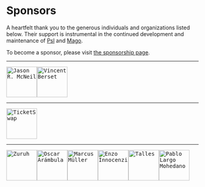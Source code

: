 # Sponsors

A heartfelt thank you to the generous individuals and organizations listed below. Their support is instrumental in the continued development and maintenance of [Psl](https://github.com/azjezz/psl) and [Mago](https://github.com/carthage-software/mago).

To become a sponsor, please visit [the sponsorship page](https://github.com/sponsors/azjezz).

---

<a href="https://github.com/jasonrm" title="Jason R. McNeil"><kbd><img src="https://avatars.githubusercontent.com/u/39949?u=69c0e4fb08c439250978d41dbc3371d2f0609b98&v=4&s=160" width="80" height="80" alt="Jason R. McNeil" /></kbd></a><a href="https://github.com/vvvinceocam" title="Vincent Berset"><kbd><img src="https://avatars.githubusercontent.com/u/5173120?u=95efc76cd8fc804536dc6dd25781a95b650bf902&v=4&s=160" width="80" height="80" alt="Vincent Berset" /></kbd></a>

---

<a href="https://github.com/TicketSwap" title="TicketSwap"><kbd><img src="https://avatars.githubusercontent.com/u/5766233?v=4&s=160" width="80" height="80" alt="TicketSwap" /></kbd></a>

---

<a href="https://github.com/Zuruuh" title="Zuruh"><kbd><img src="https://avatars.githubusercontent.com/u/77583853?u=568441a6191e891cf4c9f52c9c230c45930bed86&v=4&s=160" width="80" height="80" alt="Zuruh" /></kbd></a><a href="https://github.com/Perer876" title="Oscar Arámbula"><kbd><img src="https://avatars.githubusercontent.com/u/70984218?u=fdccafb167a39f945b4e84eb3c6845fa7ca66e8d&v=4&s=160" width="80" height="80" alt="Oscar Arámbula" /></kbd></a><a href="https://github.com/M-arcus" title="Marcus Müller"><kbd><img src="https://avatars.githubusercontent.com/u/25648755?u=ed5653c75b47a8da04dd642ce15a5efb09778b1e&v=4&s=160" width="80" height="80" alt="Marcus Müller" /></kbd></a><a href="https://github.com/innocenzi" title="Enzo Innocenzi"><kbd><img src="https://avatars.githubusercontent.com/u/16060559?u=cf061757407ef529958cf24bac8d2f699ad6e6ed&v=4&s=160" width="80" height="80" alt="Enzo Innocenzi" /></kbd></a><a href="https://github.com/tallesborges" title="Talles "><kbd><img src="https://avatars.githubusercontent.com/u/3486359?u=e6b8138c20c54146f8f7102aab8ba378f4c7d213&v=4&s=160" width="80" height="80" alt="Talles " /></kbd></a><a href="https://github.com/devnix" title="Pablo Largo Mohedano"><kbd><img src="https://avatars.githubusercontent.com/u/1777519?v=4&s=160" width="80" height="80" alt="Pablo Largo Mohedano" /></kbd></a>

